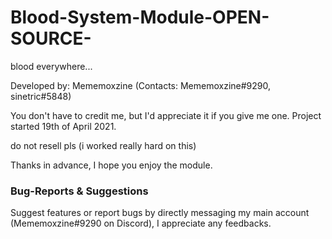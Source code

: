 # Blood-System-Module-OPEN-SOURCE-
blood everywhere...

Developed by: Mememoxzine (Contacts: Mememoxzine#9290, sinetric#5848)

You don't have to credit me, but I'd appreciate it if you give me one. Project started 19th of April 2021.

do not resell pls (i worked really hard on this)

Thanks in advance, I hope you enjoy the module.

### Bug-Reports & Suggestions

Suggest features or report bugs by directly messaging my main account (Mememoxzine#9290 on Discord), I appreciate any feedbacks.
